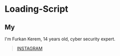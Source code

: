 # Loading-Script
## My
I'm Furkan Kerem, 14 years old, cyber security expert.


> [INSTAGRAM](https://Instagram.com/fkerem.py/)
